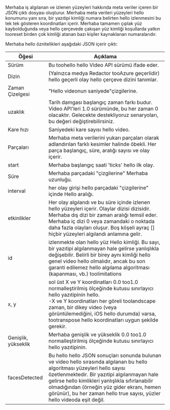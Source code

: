Merhaba iş algılanan ve izlenen yüzeyleri hakkında meta veriler içeren bir JSON çıktı dosyası oluşturur. Merhaba meta verileri yüzeyleri hello konumunu yanı sıra, bir yazıtipi kimliği numara belirten hello izlenmesini bu tek tek gösteren koordinatları içerir. Merhaba tamamen çıplak yüz kaybolduğunda veya hello çerçevede çakışan yüz kimliği koşullarda yatkın tooreset birden çok kimliği atanan bazı kişiler kaynaklanan numaralarıdır.

Merhaba hello öznitelikleri aşağıdaki JSON içerir çıktı:

| Öğesi | Açıklama |
| --- | --- |
| Sürüm |Bu toohello hello Video API sürümü ifade eder. |
| Dizin | (Yalnızca medya Redactor tooAzure geçerlidir) hello geçerli olay hello çerçeve dizini tanımlar. |
| Zaman Çizelgesi |"Hello videonun saniyede"çizgilerine. |
| uzaklık |Tarih damgası başlangıç zaman farkı budur. Video API'leri 1.0 sürümünde, bu her zaman 0 olacaktır. Gelecekte destekliyoruz senaryoları, bu değeri değiştirebilirsiniz. |
| Kare hızı |Saniyedeki kare sayısı hello video. |
| Parçaları |Merhaba meta verilerini yukarı parçaları olarak adlandırılan farklı kesimler halinde öbekli. Her parça başlangıç, süre, aralığı sayısı ve olay içerir. |
| start |Merhaba başlangıç saati 'ticks' hello ilk olay. |
| Süre |Merhaba parçadaki "çizgilerine" Merhaba uzunluğu. |
| interval |her olay girişi hello parçadaki "çizgilerine" içinde Hello aralığı. |
| etkinlikler |Her olay algılandı ve bu süre içinde izlenen hello yüzeyleri içerir. Olaylar dizisi dizisidir. Merhaba dış dizi bir zaman aralığı temsil eder. Merhaba iç dizi 0 veya zamandaki o noktada daha fazla olayları oluşur. Boş köşeli ayraç [] hiçbir yüzeyleri algılandı anlamına gelir. |
| id |izlenmekte olan hello yüz Hello kimliği. Bu sayı, bir yazıtipi algılanmayan hale gelirse yanlışlıkla değişebilir. Belirli bir birey aynı kimliği hello genel video hello olmalıdır, ancak bu son garanti edilemez hello algılama algoritması (kapanması, vb.) toolimitations |
| x, y |sol üst X ve Y koordinatları 0.0 too1.0 normalleştirilmiş ölçeğinde kutusu sınırlayıcı hello yazıtipinin hello. <br/>-X ve Y koordinatları her göreli toolandscape zaman, bir dikey video (veya görüntülemediğini, iOS hello durumda) varsa, tootranspose hello koordinatları uygun şekilde gerekir. |
| Genişlik, yükseklik |Merhaba genişlik ve yükseklik 0.0 too1.0 normalleştirilmiş ölçeğinde kutusu sınırlayıcı hello yazıtipinin. |
| facesDetected |Bu hello hello JSON sonuçları sonunda bulunan ve video hello sırasında algılanan bu hello algoritması yüzeyleri hello sayısı özetlenmektedir. Bir yazıtipi algılanmayan hale gelirse hello kimlikleri yanlışlıkla sıfırlanabilir olmadığından (örneğin yüz gider ekranı, hemen görünür), bu her zaman hello true sayısı, yüzler hello videoda eşit değil. |

